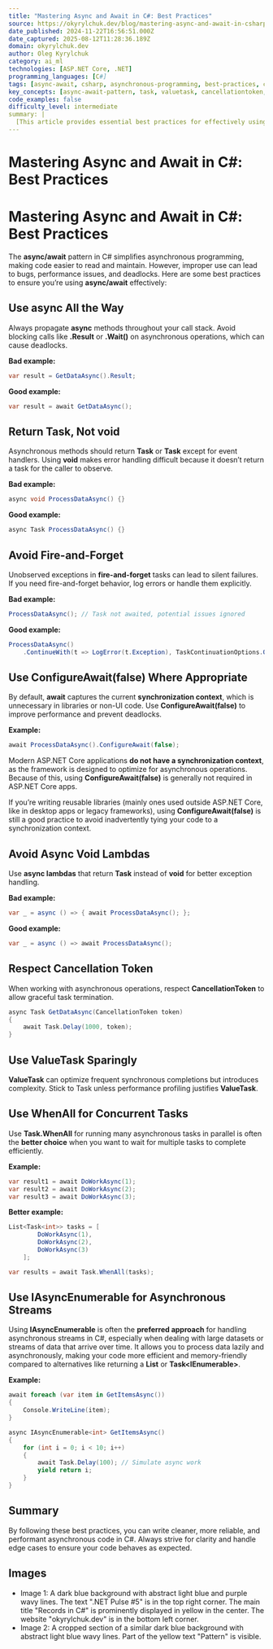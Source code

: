 ```yaml
---
title: "Mastering Async and Await in C#: Best Practices"
source: https://okyrylchuk.dev/blog/mastering-async-and-await-in-csharp-best-practices/
date_published: 2024-11-22T16:56:51.000Z
date_captured: 2025-08-12T11:28:36.189Z
domain: okyrylchuk.dev
author: Oleg Kyrylchuk
category: ai_ml
technologies: [ASP.NET Core, .NET]
programming_languages: [C#]
tags: [async-await, csharp, asynchronous-programming, best-practices, concurrency, performance, error-handling, dotnet]
key_concepts: [async-await-pattern, task, valuetask, cancellationtoken, synchronization-context, fire-and-forget, task-whenall, iasyncenumerable]
code_examples: false
difficulty_level: intermediate
summary: |
  [This article provides essential best practices for effectively using the `async/await` pattern in C#. It highlights common pitfalls like blocking calls and `void` returns, advocating for `Task` or `Task<T>` for better error handling. The author explains the importance of `ConfigureAwait(false)` in non-UI or library code to prevent deadlocks and improve performance, noting its reduced necessity in modern ASP.NET Core. Furthermore, it covers handling cancellation with `CancellationToken`, optimizing with `ValueTask` when appropriate, and leveraging `Task.WhenAll` for efficient concurrent task execution. Finally, the article introduces `IAsyncEnumerable` as the preferred method for asynchronous data streams, ensuring cleaner, more reliable, and performant asynchronous C# code.]
---
```

# Mastering Async and Await in C#: Best Practices

# Mastering Async and Await in C#: Best Practices

The **async/await** pattern in C# simplifies asynchronous programming, making code easier to read and maintain. However, improper use can lead to bugs, performance issues, and deadlocks. Here are some best practices to ensure you’re using **async/await** effectively:

## **Use async All the Way**

Always propagate **async** methods throughout your call stack. Avoid blocking calls like **.Result** or **.Wait()** on asynchronous operations, which can cause deadlocks.

**Bad example:**

```csharp
var result = GetDataAsync().Result;
```

**Good example:**

```csharp
var result = await GetDataAsync();
```

## **Return Task, Not void**

Asynchronous methods should return **Task** or **Task<T>** except for event handlers. Using **void** makes error handling difficult because it doesn’t return a task for the caller to observe.

**Bad example:**

```csharp
async void ProcessDataAsync() {}
```

**Good example:**

```csharp
async Task ProcessDataAsync() {}
```

## **Avoid Fire-and-Forget**

Unobserved exceptions in **fire-and-forget** tasks can lead to silent failures. If you need fire-and-forget behavior, log errors or handle them explicitly.

**Bad example:**

```csharp
ProcessDataAsync(); // Task not awaited, potential issues ignored
```

**Good example:**

```csharp
ProcessDataAsync()
    .ContinueWith(t => LogError(t.Exception), TaskContinuationOptions.OnlyOnFaulted);
```

## Use ConfigureAwait(false) Where Appropriate

By default, **await** captures the current **synchronization context**, which is unnecessary in libraries or non-UI code. Use **ConfigureAwait(false)** to improve performance and prevent deadlocks.

**Example:**

```csharp
await ProcessDataAsync().ConfigureAwait(false);
```

Modern ASP.NET Core applications **do not have a synchronization context**, as the framework is designed to optimize for asynchronous operations. Because of this, using **ConfigureAwait(false)** is generally not required in ASP.NET Core apps.

If you’re writing reusable libraries (mainly ones used outside ASP.NET Core, like in desktop apps or legacy frameworks), using **ConfigureAwait(false)** is still a good practice to avoid inadvertently tying your code to a synchronization context.

## **Avoid Async Void Lambdas**

Use **async lambdas** that return **Task** instead of **void** for better exception handling.

**Bad example:**

```csharp
var _ = async () => { await ProcessDataAsync(); };
```

**Good example:**

```csharp
var _ = async () => await ProcessDataAsync();
```

## **Respect Cancellation Token**

When working with asynchronous operations, respect **CancellationToken** to allow graceful task termination.

```csharp
async Task GetDataAsync(CancellationToken token)
{
    await Task.Delay(1000, token);
}
```

## **Use ValueTask Sparingly**

**ValueTask** can optimize frequent synchronous completions but introduces complexity. Stick to Task unless performance profiling justifies **ValueTask**.

## **Use WhenAll for Concurrent Tasks**

Use **Task.WhenAll** for running many asynchronous tasks in parallel is often the **better choice** when you want to wait for multiple tasks to complete efficiently.

**Example:**

```csharp
var result1 = await DoWorkAsync(1);
var result2 = await DoWorkAsync(2);
var result3 = await DoWorkAsync(3);
```

**Better example:**

```csharp
List<Task<int>> tasks = [ 
        DoWorkAsync(1), 
        DoWorkAsync(2), 
        DoWorkAsync(3) 
    ];

var results = await Task.WhenAll(tasks);
```

## **Use IAsyncEnumerable for Asynchronous Streams**

Using **IAsyncEnumerable<T>** is often the **preferred approach** for handling asynchronous streams in C#, especially when dealing with large datasets or streams of data that arrive over time. It allows you to process data lazily and asynchronously, making your code more efficient and memory-friendly compared to alternatives like returning a **List<T>** or **Task<IEnumerable<T>>**.

**Example:**

```csharp
await foreach (var item in GetItemsAsync())
{
    Console.WriteLine(item);
}

async IAsyncEnumerable<int> GetItemsAsync()
{
    for (int i = 0; i < 10; i++)
    {
        await Task.Delay(100); // Simulate async work
        yield return i;
    }
}
```

## Summary

By following these best practices, you can write cleaner, more reliable, and performant asynchronous code in C#. Always strive for clarity and handle edge cases to ensure your code behaves as expected.

## Images
- Image 1: A dark blue background with abstract light blue and purple wavy lines. The text ".NET Pulse #5" is in the top right corner. The main title "Records in C#" is prominently displayed in yellow in the center. The website "okyrylchuk.dev" is in the bottom left corner.
- Image 2: A cropped section of a similar dark blue background with abstract light blue wavy lines. Part of the yellow text "Pattern" is visible.